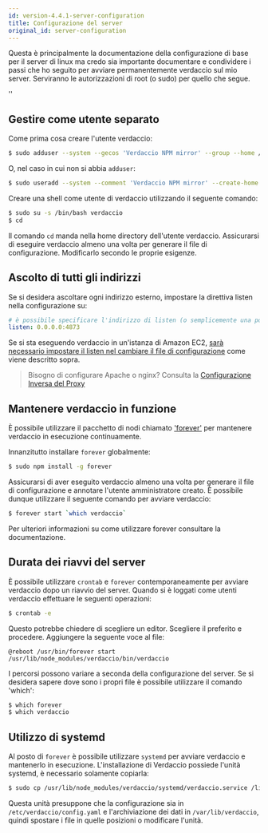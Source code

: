 ```yaml
---
id: version-4.4.1-server-configuration
title: Configurazione del server
original_id: server-configuration
---
```


Questa è principalmente la documentazione della configurazione di base per il server di linux ma credo sia importante documentare e condividere i passi che ho seguito per avviare permanentemente verdaccio sul mio server. Serviranno le autorizzazioni di root (o sudo) per quello che segue.

<div id="codefund">''</div>

## Gestire come utente separato
Come prima cosa creare l'utente verdaccio:

```bash
$ sudo adduser --system --gecos 'Verdaccio NPM mirror' --group --home /var/lib/verdaccio verdaccio
```

O, nel caso in cui non si abbia `adduser`:

```bash
$ sudo useradd --system --comment 'Verdaccio NPM mirror' --create-home --home-dir /var/lib/verdaccio --shell /sbin/nologin verdaccio
```

Creare una shell come utente di verdaccio utilizzando il seguente comando:

```bash
$ sudo su -s /bin/bash verdaccio
$ cd
```

Il comando `cd` manda nella home directory dell'utente verdaccio. Assicurarsi di eseguire verdaccio almeno una volta per generare il file di configurazione. Modificarlo secondo le proprie esigenze.

## Ascolto di tutti gli indirizzi
Se si desidera ascoltare ogni indirizzo esterno, impostare la direttiva listen nella configurazione su:
```yaml
# è possibile specificare l'indirizzo di listen (o semplicemente una porta)
listen: 0.0.0.0:4873
```

Se si sta eseguendo verdaccio in un'istanza di Amazon EC2, [ sarà necessario impostare il listen nel cambiare il file di configurazione](https://github.com/verdaccio/verdaccio/issues/314#issuecomment-327852203) come viene descritto sopra.

> Bisogno di configurare Apache o nginx? Consulta la [Configurazione Inversa del Proxy](reverse-proxy.md)

## Mantenere verdaccio in funzione
È possibile utilizzare il pacchetto di nodi chiamato ['forever'](https://github.com/nodejitsu/forever) per mantenere verdaccio in esecuzione continuamente.

Innanzitutto installare `forever` globalmente:
```bash
$ sudo npm install -g forever
```

Assicurarsi di aver eseguito verdaccio almeno una volta per generare il file di configurazione e annotare l'utente amministratore creato. È possibile dunque utilizzare il seguente comando per avviare verdaccio:

```bash
$ forever start `which verdaccio`
```

Per ulteriori informazioni su come utilizzare forever consultare la documentazione.

## Durata dei riavvi del server
È possibile utilizzare `crontab` e `forever` contemporaneamente per avviare verdaccio dopo un riavvio del server. Quando si è loggati come utenti verdaccio effettuare le seguenti operazioni:

```bash
$ crontab -e
```

Questo potrebbe chiedere di scegliere un editor. Scegliere il preferito e procedere. Aggiungere la seguente voce al file:

```
@reboot /usr/bin/forever start /usr/lib/node_modules/verdaccio/bin/verdaccio
```

I percorsi possono variare a seconda della configurazione del server. Se si desidera sapere dove sono i propri file è possibile utilizzare il comando 'which':

```bash
$ which forever
$ which verdaccio
```

## Utilizzo di systemd
Al posto di `forever` è possibile utilizzare `systemd` per avviare verdaccio e mantenerlo in esecuzione. L'installazione di Verdaccio possiede l'unità systemd, è necessario solamente copiarla:
```bash
$ sudo cp /usr/lib/node_modules/verdaccio/systemd/verdaccio.service /lib/systemd/system/ && sudo systemctl daemon-reload
```
Questa unità presuppone che la configurazione sia in `/etc/verdaccio/config.yaml` e l'archiviazione dei dati in `/var/lib/verdaccio`, quindi spostare i file in quelle posizioni o modificare l'unità.
